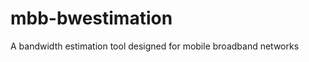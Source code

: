 mbb-bwestimation
================

A bandwidth estimation tool designed for mobile broadband networks